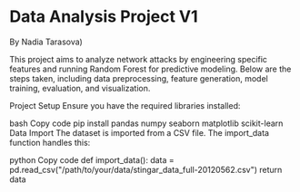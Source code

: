 # Data Analysis Project V1 

By Nadia Tarasova)

This project aims to analyze network attacks by engineering specific features and running Random Forest for predictive modeling. Below are the steps taken, including data preprocessing, feature generation, model training, evaluation, and visualization.

Project Setup
Ensure you have the required libraries installed:

bash
Copy code
pip install pandas numpy seaborn matplotlib scikit-learn
Data Import
The dataset is imported from a CSV file. The import_data function handles this:

python
Copy code
def import_data():
    data = pd.read_csv("/path/to/your/data/stingar_data_full-20120562.csv")
    return data



